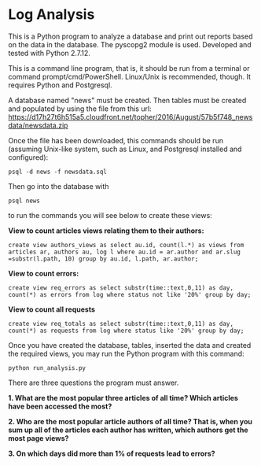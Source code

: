 # Log Analysis

This is a Python program to analyze a database and print out reports based on the data in the database. The pyscopg2 module is used.
Developed and tested with Python 2.7.12.

This is a command line program, that is, it should be run from a terminal or command prompt/cmd/PowerShell. Linux/Unix is recommended, though. It requires Python and Postgresql.

A database named "news" must be created. Then tables must be created and populated by using the file from this url: https://d17h27t6h515a5.cloudfront.net/topher/2016/August/57b5f748_newsdata/newsdata.zip

Once the file has been downloaded, this commands should be run (assuming Unix-like system, such as Linux, and Postgresql installed and configured):

`psql -d news -f newsdata.sql`

Then go into the database with

`psql news`

to run the commands you will see below to create these views:

**View to count articles views relating them to their authors:**

`create view authors_views as
      select au.id, count(l.*) as views
      from articles ar, authors au, log l where au.id = ar.author
      and ar.slug =substr(l.path, 10)
      group by au.id, l.path, ar.author;`

**View to count errors:**

`create view req_errors as
      select substr(time::text,0,11) as day, count(*) as errors
      from log where status not like '20%'
      group by day;`

**View to count all requests**

`create view req_totals as
      select substr(time::text,0,11) as day, count(*) as requests
      from log where status like '20%'
      group by day;`

Once you have created the database, tables, inserted the data and created the required views, you may run the Python program with this command:

`python run_analysis.py`

There are three questions the program must answer.

**1. What are the most popular three articles of all time? Which articles have been accessed the most?**

**2. Who are the most popular article authors of all time?
That is, when you sum up all of the articles each author has written, which authors get the most page views?**

**3. On which days did more than 1% of requests lead to errors?**

